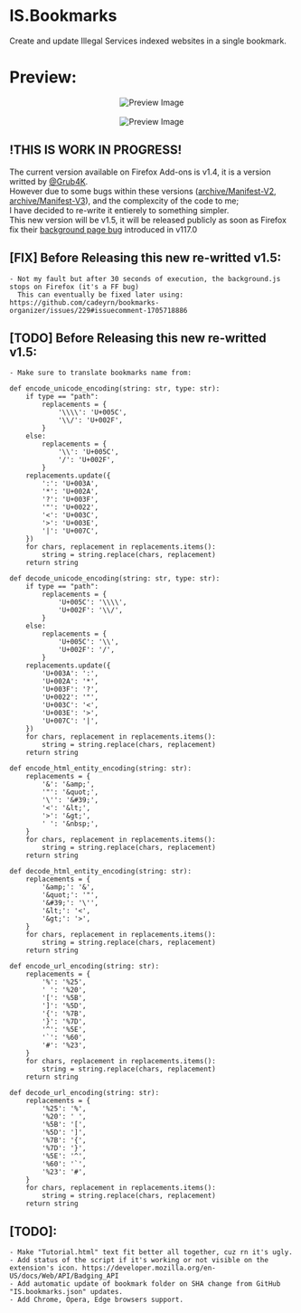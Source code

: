 # IS.Bookmarks
Create and update Illegal Services indexed websites in a single bookmark.

# Preview:
<p align="center">
  <img src="https://github.com/Illegal-Services/IS.Bookmarks/assets/62464560/afd570df-d7e5-4502-b7bc-f96b8ba2629e" alt="Preview Image">
  <br>
  <br>
  <img src="https://github.com/Illegal-Services/IS.Bookmarks/assets/62464560/7e49c1e9-c8e2-45f0-a123-a05570554b1a" alt="Preview Image">
</p>

## !THIS IS WORK IN PROGRESS!
The current version available on Firefox Add-ons is v1.4, it is a version writted by [@Grub4K](https://github.com/grub4k).<br />
However due to some bugs within these versions ([archive/Manifest-V2](https://github.com/Illegal-Services/IS.Bookmarks/tree/archive/Manifest-V2), [archive/Manifest-V3](https://github.com/Illegal-Services/IS.Bookmarks/tree/archive/Manifest-V3)), and the complexcity of the code to me;<br />
I have decided to re-write it entierely to something simpler.<br />
This new version will be v1.5, it will be released publicly as soon as Firefox fix their [background page bug](https://bugzilla.mozilla.org/show_bug.cgi?id=1851373) introduced in v117.0

## [FIX] Before Releasing this new re-writted v1.5:
```
- Not my fault but after 30 seconds of execution, the background.js stops on Firefox (it's a FF bug)
  This can eventually be fixed later using: https://github.com/cadeyrn/bookmarks-organizer/issues/229#issuecomment-1705718886
```

## [TODO] Before Releasing this new re-writted v1.5:
```
- Make sure to translate bookmarks name from:

def encode_unicode_encoding(string: str, type: str):
    if type == "path":
        replacements = {
            '\\\\': 'U+005C',
            '\\/': 'U+002F',
        }
    else:
        replacements = {
            '\\': 'U+005C',
            '/': 'U+002F',
        }
    replacements.update({
        ':': 'U+003A',
        '*': 'U+002A',
        '?': 'U+003F',
        '"': 'U+0022',
        '<': 'U+003C',
        '>': 'U+003E',
        '|': 'U+007C',
    })
    for chars, replacement in replacements.items():
        string = string.replace(chars, replacement)
    return string

def decode_unicode_encoding(string: str, type: str):
    if type == "path":
        replacements = {
            'U+005C': '\\\\',
            'U+002F': '\\/',
        }
    else:
        replacements = {
            'U+005C': '\\',
            'U+002F': '/',
        }
    replacements.update({
        'U+003A': ':',
        'U+002A': '*',
        'U+003F': '?',
        'U+0022': '"',
        'U+003C': '<',
        'U+003E': '>',
        'U+007C': '|',
    })
    for chars, replacement in replacements.items():
        string = string.replace(chars, replacement)
    return string

def encode_html_entity_encoding(string: str):
    replacements = {
        '&': '&amp;',
        '"': '&quot;',
        '\'': '&#39;',
        '<': '&lt;',
        '>': '&gt;',
        ' ': '&nbsp;',
    }
    for chars, replacement in replacements.items():
        string = string.replace(chars, replacement)
    return string

def decode_html_entity_encoding(string: str):
    replacements = {
        '&amp;': '&',
        '&quot;': '"',
        '&#39;': '\'',
        '&lt;': '<',
        '&gt;': '>',
    }
    for chars, replacement in replacements.items():
        string = string.replace(chars, replacement)
    return string

def encode_url_encoding(string: str):
    replacements = {
        '%': '%25',
        ' ': '%20',
        '[': '%5B',
        ']': '%5D',
        '{': '%7B',
        '}': '%7D',
        '^': '%5E',
        '`': '%60',
        '#': '%23',
    }
    for chars, replacement in replacements.items():
        string = string.replace(chars, replacement)
    return string

def decode_url_encoding(string: str):
    replacements = {
        '%25': '%',
        '%20': ' ',
        '%5B': '[',
        '%5D': ']',
        '%7B': '{',
        '%7D': '}',
        '%5E': '^',
        '%60': '`',
        '%23': '#',
    }
    for chars, replacement in replacements.items():
        string = string.replace(chars, replacement)
    return string
```

## [TODO]:
```
- Make "Tutorial.html" text fit better all together, cuz rn it's ugly.
- Add status of the script if it's working or not visible on the extension's icon. https://developer.mozilla.org/en-US/docs/Web/API/Badging_API
- Add automatic update of bookmark folder on SHA change from GitHub "IS.bookmarks.json" updates.
- Add Chrome, Opera, Edge browsers support.
```
